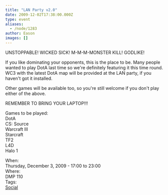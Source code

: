 ```yaml
---
title: "LAN Party v2.0"
date: 2009-12-02T17:38:00.000Z
type: event
aliases:
  - /node/1283
author: Eason
images: []
---
```


<div class="field field-name-body field-type-text-with-summary field-label-hidden"><div class="field-items"><div class="field-item even"><p>UNSTOPPABLE! WICKED SICK! M-M-M-MONSTER KILL! GODLIKE!</p>
<p>If you like dominating your opponents, this is the place to be. Many people wanted to play DotA last time so we&apos;re definitely featuring it this time round. WC3 with the latest DotA map will be provided at the LAN party, if you haven&apos;t got it installed.</p>
<p>Other games will be available too, so you&apos;re still welcome if you don&apos;t play either of the above.</p>
<p>REMEMBER TO BRING YOUR LAPTOP!!!</p>
<p>Games to be played:<br>
DotA<br>
CS: Source<br>
Warcraft III<br>
Starcraft<br>
TF2<br>
L4D<br>
Halo 1</p>
</div></div></div><div class="field field-name-field-dates field-type-datetime field-label-above"><div class="field-label">When:&#xA0;</div><div class="field-items"><div class="field-item even"><span class="date-display-single">Thursday, December 3, 2009 - <span class="date-display-range"><span class="date-display-start">17:00</span> to <span class="date-display-end">23:00</span></span></span></div></div></div><div class="field field-name-field-location field-type-text field-label-above"><div class="field-label">Where:&#xA0;</div><div class="field-items"><div class="field-item even">DMP 110</div></div></div>    <footer>
    <div class="field field-name-field-tags field-type-taxonomy-term-reference field-label-above"><div class="field-label">Tags:&#xA0;</div><div class="field-items"><div class="field-item even"><a href="/social">Social</a></div></div></div>      </footer>